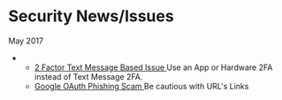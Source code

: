 # Security News/Issues

May 2017

* * [2 Factor Text Message Based Issue ](http://www.ibtimes.co.uk/ss7-hack-cyber-thieves-exploit-worldwide-mobile-network-flaw-drain-bank-accounts-1620014)Use an App or Hardware 2FA instead of Text Message 2FA.
  * [Google OAuth Phishing Scam ](https://arstechnica.com/security/2017/05/dont-trust-oauth-why-the-google-docs-worm-was-so-convincing/)Be cautious with URL's Links



